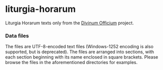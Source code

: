 # liturgia-horarum

Liturgia Horarum texts only from the
[Divinum Officium](http://www.divinumofficium.com/) project.

### Data files

The files are UTF-8-encoded text files (Windows-1252
encoding is also supported, but is deprecated). The files are arranged into
sections, with each section beginning with its name enclosed in square
brackets. Please browse the files in the aforementioned directories for
examples.
